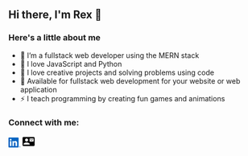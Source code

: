 ## Hi there, I'm Rex 👋

### Here's a little about me

- 🔭 I’m a fullstack web developer using the MERN stack
- 🌱 I love JavaScript and Python
- 👯 I love creative projects and solving problems using code
- 🥅 Available for fullstack web development for your website or web application
- ⚡ I teach programming by creating fun games and animations
 
### Connect with me:
<a href="https://www.linkedin.com/in/zachary-rex-rodriguez-0aa43723/"><img style="width:24px;" src="./linkedin.svg"/></a>
<a href="mailto:zrexrodriguez@gmail.com"><img style="width:24px;" src="./baseline_contact_mail_black_24dp.png"/></a>
